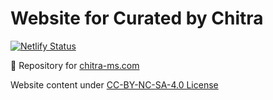 # Website for Curated by Chitra

<!-- badges: start -->
[![Netlify Status](https://api.netlify.com/api/v1/badges/ed84becb-3bfa-4bdd-baf8-1eed8034c04e/deploy-status)](https://app.netlify.com/sites/chitrams/deploys)
<!-- badges: end -->

👋 Repository for [chitra-ms.com](https://chitra-ms.com/)

Website content under [CC-BY-NC-SA-4.0 License](https://creativecommons.org/licenses/by-nc-sa/4.0/)
